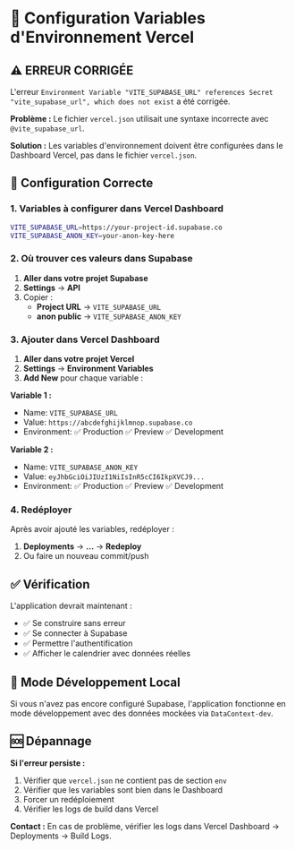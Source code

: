 # 🔧 Configuration Variables d'Environnement Vercel

## ⚠️ ERREUR CORRIGÉE

L'erreur `Environment Variable "VITE_SUPABASE_URL" references Secret "vite_supabase_url", which does not exist` a été corrigée.

**Problème :** Le fichier `vercel.json` utilisait une syntaxe incorrecte avec `@vite_supabase_url`.

**Solution :** Les variables d'environnement doivent être configurées dans le Dashboard Vercel, pas dans le fichier `vercel.json`.

## 🔧 Configuration Correcte

### 1. Variables à configurer dans Vercel Dashboard

```bash
VITE_SUPABASE_URL=https://your-project-id.supabase.co
VITE_SUPABASE_ANON_KEY=your-anon-key-here
```

### 2. Où trouver ces valeurs dans Supabase

1. **Aller dans votre projet Supabase**
2. **Settings** → **API**
3. Copier :
   - **Project URL** → `VITE_SUPABASE_URL`
   - **anon public** → `VITE_SUPABASE_ANON_KEY`

### 3. Ajouter dans Vercel Dashboard

1. **Aller dans votre projet Vercel**
2. **Settings** → **Environment Variables**
3. **Add New** pour chaque variable :

**Variable 1 :**
- Name: `VITE_SUPABASE_URL`
- Value: `https://abcdefghijklmnop.supabase.co`
- Environment: ✅ Production ✅ Preview ✅ Development

**Variable 2 :**
- Name: `VITE_SUPABASE_ANON_KEY`
- Value: `eyJhbGciOiJIUzI1NiIsInR5cCI6IkpXVCJ9...`
- Environment: ✅ Production ✅ Preview ✅ Development

### 4. Redéployer

Après avoir ajouté les variables, redéployer :
1. **Deployments** → **...** → **Redeploy**
2. Ou faire un nouveau commit/push

## ✅ Vérification

L'application devrait maintenant :
- ✅ Se construire sans erreur
- ✅ Se connecter à Supabase
- ✅ Permettre l'authentification
- ✅ Afficher le calendrier avec données réelles

## 🚨 Mode Développement Local

Si vous n'avez pas encore configuré Supabase, l'application fonctionne en mode développement avec des données mockées via `DataContext-dev`.

## 🆘 Dépannage

**Si l'erreur persiste :**
1. Vérifier que `vercel.json` ne contient pas de section `env`
2. Vérifier que les variables sont bien dans le Dashboard
3. Forcer un redéploiement
4. Vérifier les logs de build dans Vercel

**Contact :** En cas de problème, vérifier les logs dans Vercel Dashboard → Deployments → Build Logs.
